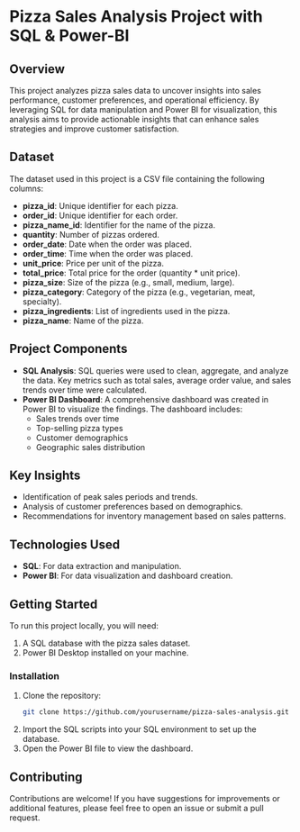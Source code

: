 # Pizza Sales Analysis Project with SQL & Power-BI

## Overview

This project analyzes pizza sales data to uncover insights into sales performance, customer preferences, and operational efficiency. By leveraging SQL for data manipulation and Power BI for visualization, this analysis aims to provide actionable insights that can enhance sales strategies and improve customer satisfaction.

## Dataset

The dataset used in this project is a CSV file containing the following columns:

- **pizza_id**: Unique identifier for each pizza.
- **order_id**: Unique identifier for each order.
- **pizza_name_id**: Identifier for the name of the pizza.
- **quantity**: Number of pizzas ordered.
- **order_date**: Date when the order was placed.
- **order_time**: Time when the order was placed.
- **unit_price**: Price per unit of the pizza.
- **total_price**: Total price for the order (quantity * unit price).
- **pizza_size**: Size of the pizza (e.g., small, medium, large).
- **pizza_category**: Category of the pizza (e.g., vegetarian, meat, specialty).
- **pizza_ingredients**: List of ingredients used in the pizza.
- **pizza_name**: Name of the pizza.

## Project Components

- **SQL Analysis**: SQL queries were used to clean, aggregate, and analyze the data. Key metrics such as total sales, average order value, and sales trends over time were calculated.
- **Power BI Dashboard**: A comprehensive dashboard was created in Power BI to visualize the findings. The dashboard includes:
  - Sales trends over time
  - Top-selling pizza types
  - Customer demographics
  - Geographic sales distribution

## Key Insights

- Identification of peak sales periods and trends.
- Analysis of customer preferences based on demographics.
- Recommendations for inventory management based on sales patterns.

## Technologies Used

- **SQL**: For data extraction and manipulation.
- **Power BI**: For data visualization and dashboard creation.

## Getting Started

To run this project locally, you will need:

1. A SQL database with the pizza sales dataset.
2. Power BI Desktop installed on your machine.

### Installation

1. Clone the repository:
   ```bash
   git clone https://github.com/yourusername/pizza-sales-analysis.git
   ```
2. Import the SQL scripts into your SQL environment to set up the database.
3. Open the Power BI file to view the dashboard.

## Contributing

Contributions are welcome! If you have suggestions for improvements or additional features, please feel free to open an issue or submit a pull request.

